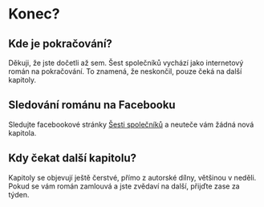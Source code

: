 # Konec?

## Kde je pokračování?

Děkuji, že jste dočetli až sem. Šest společníků vychází jako internetový román na pokračování. To znamená, že neskončil, pouze čeká na další kapitoly.

## Sledování románu na Facebooku

Sledujte facebookové stránky [Šesti společníků](https://www.facebook.com/sest.spolecniku) a neuteče vám žádná nová kapitola.

## Kdy čekat další kapitolu?

Kapitoly se objevují ještě čerstvé, přímo z autorské dílny, většinou v neděli. Pokud se vám román zamlouvá a jste zvědaví na další, přijďte zase za týden.
